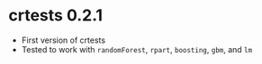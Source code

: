 # crtests 0.2.1 
  * First version of crtests
  * Tested to work with `randomForest`, `rpart`, `boosting`, `gbm`, and `lm`
